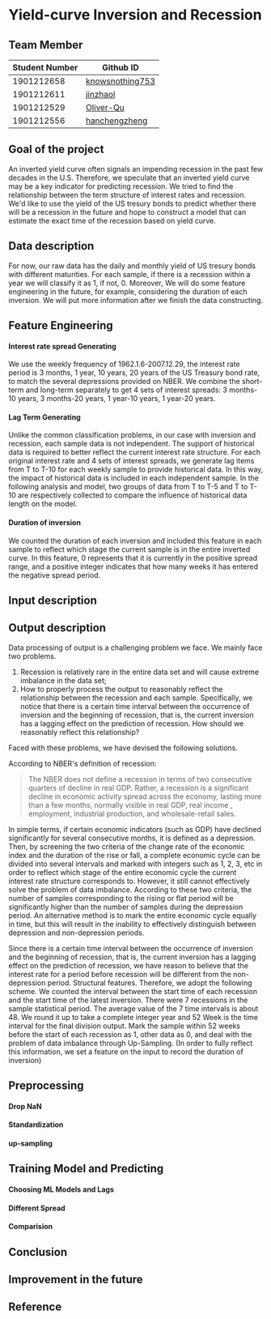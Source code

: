 # Yield-curve Inversion and Recession
## Team Member
Student Number | Github ID
------------ | -------------
1901212658 | [knowsnothing753](https://github.com/knowsnothing753)
1901212611 | [jinzhaol](https://github.com/jinzhaol)
1901212529 | [Oliver-Qu](https://github.com/Oliver-Qu)
1901212556 | [hanchengzheng](https://github.com/hanchengzheng)
## Goal of the project
An inverted yield curve often signals an impending recession in the past few decades in the U.S. Therefore, we speculate that an inverted yield curve may be a key indicator for predicting recession. We tried to find the relationship between the term structure of interest rates and recession. We'd like to use the yield of the US tresury bonds to predict whether there will be a recession in the future and hope to construct a model that can estimate the exact time of the recession based on yield curve. 
## Data description
For now, our raw data has the daily and monthly yield of US tresury bonds with different maturities. For each sample, if there is a recession within a year we will classify it as 1, if not, 0. Moreover, We will do some feature engineering in the future, for example, considering the duration of each inversion. We will put more information after we finish the data constructing.
## Feature Engineering
#### Interest rate spread Generating
We use the weekly frequency of 1962.1.6-2007.12.29, the interest rate period is 3 months, 1 year, 10 years, 20 years of the US Treasury bond rate, to match the several depressions provided on NBER.
We combine the short-term and long-term separately to get 4 sets of interest spreads: 3 months-10 years, 3 months-20 years, 1 year-10 years, 1 year-20 years.
#### Lag Term Generating
Unlike the common classification problems, in our case with inversion and recession, each sample data is not independent. The support of historical data is required to better reflect the current interest rate structure.
For each original interest rate and 4 sets of interest spreads, we generate lag items from T to T-10 for each weekly sample to provide historical data. In this way, the impact of historical data is included in each independent sample. In the following analysis and model, two groups of data from T to T-5 and T to T-10 are respectively collected to compare the influence of historical data length on the model.
#### Duration of inversion
We counted the duration of each inversion and included this feature in each sample to reflect which stage the current sample is in the entire inverted curve. In this feature, 0 represents that it is currently in the positive spread range, and a positive integer indicates that how many weeks it has entered the negative spread period.
## Input description
## Output description
Data processing of output is a challenging problem we face. We mainly face two problems.
1. Recession is relatively rare in the entire data set and will cause extreme imbalance in the data set;
2. How to properly process the output to reasonably reflect the relationship between the recession and each sample. Specifically, we notice that there is a certain time interval between the occurrence of inversion and the beginning of recession, that is, the current inversion has a lagging effect on the prediction of recession. How should we reasonably reflect this relationship?

Faced with these problems, we have devised the following solutions.

According to NBER's definition of recession:
>The NBER does not define a recession in terms of two consecutive quarters of decline in real GDP. Rather, a recession is a significant decline in economic activity spread across the economy, lasting more than a few months, normally visible in real GDP, real income , employment, industrial production, and wholesale-retail sales.

In simple terms, if certain economic indicators (such as GDP) have declined significantly for several consecutive months, it is defined as a depression. Then, by screening the two criteria of the change rate of the economic index and the duration of the rise or fall, a complete economic cycle can be divided into several intervals and marked with integers such as 1, 2, 3, etc in order to reflect which stage of the entire economic cycle the current interest rate structure corresponds to. However, it still cannot effectively solve the problem of data imbalance. According to these two criteria, the number of samples corresponding to the rising or flat period will be significantly higher than the number of samples during the depression period. An alternative method is to mark the entire economic cycle equally in time, but this will result in the inability to effectively distinguish between depression and non-depression periods.

Since there is a certain time interval between the occurrence of inversion and the beginning of recession, that is, the current inversion has a lagging effect on the prediction of recession, we have reason to believe that the interest rate for a period before recession will be different from the non-depression period. Structural features. Therefore, we adopt the following scheme. We counted the interval between the start time of each recession and the start time of the latest inversion. There were 7 recessions in the sample statistical period. The average value of the 7 time intervals is about 48. We round it up to take a complete integer year and 52 Week is the time interval for the final division output. Mark the sample within 52 weeks before the start of each recession as 1, other data as 0, and deal with the problem of data imbalance through Up-Sampling. (In order to fully reflect this information, we set a feature on the input to record the duration of inversion)
## Preprocessing
#### Drop NaN
#### Standardization
#### up-sampling 

## Training Model and Predicting
#### Choosing ML Models and Lags

#### Different Spread
#### Comparision


## Conclusion

## Improvement in the future

## Reference
